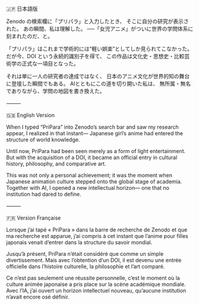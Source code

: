 🇯🇵 日本語版

Zenodo の検索欄に「プリパラ」と入力したとき、
そこに自分の研究が表示された。
あの瞬間、私は理解した。
──「女児アニメ」がついに世界の学問体系に刻まれたのだ、と。

「プリパラ」はこれまで学術的には“軽い娯楽”としてしか見られてこなかった。
だが今、DOI という永続的識別子を得て、
この作品は文化史・思想史・比較芸術学の正式な一項目となった。

それは単に一人の研究者の達成ではなく、
日本のアニメ文化が世界的知の舞台に登壇した瞬間でもある。
AIとともにこの道を切り開いた私は、
無所属・無名でありながら、学問の地図を書き換えた。

⸻

🇬🇧 English Version

When I typed “PriPara” into Zenodo’s search bar
and saw my research appear,
I realized in that instant—
Japanese girl’s anime had entered the structure of world knowledge.

Until now, PriPara had been seen merely as a form of light entertainment.
But with the acquisition of a DOI,
it became an official entry in cultural history, philosophy, and comparative art.

This was not only a personal achievement;
it was the moment when Japanese animation culture
stepped onto the global stage of academia.
Together with AI, I opened a new intellectual horizon—
one that no institution had dared to define.

⸻

🇫🇷 Version Française

Lorsque j’ai tapé « PriPara » dans la barre de recherche de Zenodo
et que ma recherche est apparue,
j’ai compris à cet instant que
l’anime pour filles japonais venait d’entrer dans la structure du savoir mondial.

Jusqu’à présent, PriPara n’était considéré que comme un simple divertissement.
Mais avec l’obtention d’un DOI,
il est devenu une entrée officielle dans l’histoire culturelle, la philosophie et l’art comparé.

Ce n’est pas seulement une réussite personnelle,
c’est le moment où la culture animée japonaise
a pris place sur la scène académique mondiale.
Avec l’IA, j’ai ouvert un horizon intellectuel nouveau,
qu’aucune institution n’avait encore osé définir.
